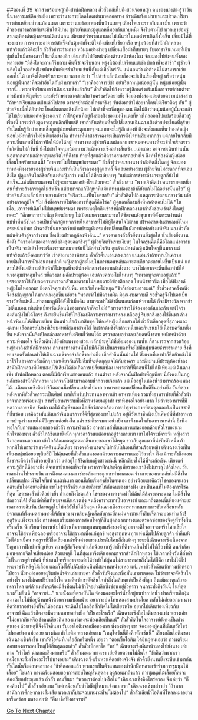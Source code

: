 ##ตอนที่ 39 จากสวนร้อยหญ้าถึงสำนักฝึกหลวง
ลั่วลั่วกลับไปถึงสวนร้อยหญ้า คนของนางต่างรู้ว่าวันนี้นางอารมณ์ดีอย่างยิ่ง เพราะว่านางกระโดดโลดเต้นมาตลอดทาง ก้าวเดินทั้งแผ่วเบาและปราดเปรียวราวกับเหยียบย่ำบนก้อนเมฆ เพราะว่านางร้องเพลงพื้นบ้านเบาๆ เสียงไพเราะราวกับนกขมิ้น เพราะว่าคิ้วของนางคล้ายกับจะบินได้มิปาน
ผู้ช่วยจินและผู้ดูแลหลี่มองกันแวบหนึ่ง จึงรีบตามไป พวกเขาย่อมรู้สาเหตุที่องค์หญิงอารมณ์ดีแน่นอน เพียงแต่ว่าพวกเขามองไม่เห็นว่าในหอตำราเกิดสิ่งใดขึ้น เลี่ยงมิได้ที่จะงงงวย การคารวะอาจารย์สำเร็จมันคุ้มค่าที่จะดีใจถึงเพียงนี้เชียวหรือ หนุ่มน้อยที่สำนักฝึกหลวงแท้จริงแล้วมีดีอะไร
ลั่วลั่วชำระร่างกาย หวีผมอย่างง่ายๆ เปลี่ยนเสื้อผ้าที่สบายๆ รับเอาชาจินเหมยที่เย็นชุ่มชื่นในมือของสาวใช้มาดื่มสองอึก เดินกลับไปยังหน้าห้องด้านหน้าห้องโถง จ้องมองไปยังคนทั้งสอง พลางเอ่ย “มีสิ่งใดจะถามก็รีบถาม คืนนี้ข้าจะรีบนอน พรุ่งนี้ต้องไปเรียนแต่เช้า มิกล้าที่จะล่าช้า”
ผู้ช่วยจินคิดในใจองค์หญิงขยันหมั่นเพียรร่ำเรียนเช่นนี้ตั้งแต่เมื่อไหร่กัน แน่นอนว่า คำตำหนิไม่สามารถเอ่ยออกไปได้ เขาจึงได้แต่หัวเราะตาม พลางเอ่ยว่า “ไปล่าช้าเล็กน้อยก็คงจะมิเป็นเรื่องใหญ่ หรือว่าหนุ่มน้อยผู้นั้นกล้าที่จะทำอันใดกับฝ่าบาทเล่า”
“เขาคืออาจารย์ข้า อย่าเรียกหนุ่มน้อยผู้นั้น หนุ่มน้อยผู้นั้น จากนี้...พวกเจ้าเรียกเขาว่าเฉินฉางเซิงแล้วกัน”
ลั่วลั่วคิดไปถึงความรู้สึกเคร่งขรึมเมื่ออาจารย์อ่านตำราการฝึกบำเพ็ญเพียร และยังรักษาเวลาคล้ายกับว่าเคร่งครัดอย่างยิ่ง จึงมองทั้งสองเอ่ยด้วยความน่าสงสาร “ถ้าหากเรียนตอนเช้าแล้วไปสาย อาจารย์จะต้องโกรธจริงๆ วันต่อมาข้าไม่อยากโดนไม้เรียวติดๆ กัน”
ผู้ช่วยจินเมื่อได้ยินประโยคนั้นตกตะลึงเล็กน้อย ไม่กล้าที่จะเชื่อหูของตน คิดไม่ถึงว่าหนุ่มน้อยผู้นั้นจะกล้าใช้ไม้เรียวกับองค์หญิงของเรา! ถ้าให้ผู้คนที่อยู่ทั้งสองฝั่งของแม่น้ำแดงที่ห่างไกลออกไปแปดร้อยลี้ล่วงรู้เรื่องนี้ เกรงว่าจิงตูคงจะถูกพลิกเป็นแน่!
เขากำลังเตรียมที่จะไปสั่งสอนเฉินฉางเซิงด้วยประโยคที่ดุร้าย ทันใดนั้นรู้สึกว่าแขนเสื้อถูกผู้ช่วยหลี่กระตุกเบาๆ จนแทบจะไม่รู้สึกสองที ถึงจะสังเกตเห็นว่าองค์หญิงน้อยไม่มีท่าทีว่าไม่ยินดีแต่อย่างใด ท่าทางที่น่าสงสารคงจะเป็นการตั้งใจทำเสียมากกว่า แต่ภายในกลับมีความชื่นชอบที่ไม่อาจปิดให้มิดได้อยู่!
ท่าทางของผู้ช่วยจินเหม่อลอย เขาหมดหนทางที่จะเข้าใจเรื่องราวที่เกิดขึ้นไม่กี่วันนี้ ยิ่งไม่เข้าใจหนุ่มน้อยนามว่าเฉินฉางเซิงอย่างสิ้นเชิง...เอาเถอะ อาจารย์เฉินท่านนั้น นอกจากความกล้าหาญและจิตใจที่ดีงาม ท้ายที่สุดแล้วมีความสามารถอย่างไร ถึงทำให้องค์หญิงน้อยเลื่อมใสศรัทธาเช่นนี้!
“อาจารย์ไม่ใช่มนุษย์ธรรมดา”
ลั่วลั่วรู้ว่าคนของนางกำลังคิดสิ่งใดอยู่ จ้องมองท่าทางที่งงงวยของผู้ช่วยจินและท่าทีเป็นกังวลของผู้ดูแลหลี่ จึงเอ่ยอย่างสงบ
ผู้ช่วยจินไม่สะดวกที่จะเอ่ยสิ่งใด ผู้ดูแลจินใกล้ชิดกับองค์หญิงกว่า ทนไม่ได้ที่จะเอ่ยเบาๆ “แม้แต่การชำระล้างกระดูกก็ยังไม่สำเร็จ...เช่นนี้ธรรมดาจนไม่รู้จะธรรมดาอย่างไรแล้วเพคะ”
ลั่วลั่วกล่าว “พวกเจ้าคิดว่า คนธรรมดาหนึ่งคนที่ชำระล้างกระดูกไม่สำเร็จ แต่สามารถแก้ปัญหาที่แม้แต่ท่านพ่อของข้าก็ยังแก้ไม่ได้อย่างนั้นหรือ”
ผู้ช่วยจินลังเลเล็กน้อย พลางเอ่ยว่า “หรือว่า...เป็นโชคขอรับ”
ลั่วลั่วคิดไปถึงเหตุการณ์ตอนกลางวัน เอ่ยอย่างภาคภูมิใจ “ไม่ สิ่งที่อาจารย์ไม่ต้องการที่สุดก็คือโชค”
ผู้ดูแลหลี่ถามสิ่งที่หาคำตอบไม่ได้ “ในเมื่อ...อาจารย์เฉินไม่ใช่มนุษย์ธรรมดา เพราะเหตุใดถึงเข้าสำนักฝึกหลวง เขากำลังซ่อนเร้นสิ่งใดอยู่เพคะ”
“ศึกษาการบำเพ็ญเพียรเงียบๆ ไม่เปิดเผยความสามารถให้ชัดเจนดังขุนเขาที่ตั้งตระหง่านดังแม่น้ำที่หลั่งไหล ขอเป็นมัจฉาผู้แหวกว่ายในลำธารที่ไม่มีผู้ใดสนใจไต่ถาม เฝ้ารอสายฝนสายลมที่โหมกระหน่ำเข้ามา มัจฉาตัวนั้นแหวกว่ายข้ามประตูมังกรแปรเปลี่ยนเป็นมังกรยักษ์อย่างแท้จริง มองทั่วทั้งแผ่นดินต้าลู่จากข้างบน ชื่อเสียงปรากฏก้องฟ้าดิน...”
ดวงตาของลั่วลั่วยิ่งนานยิ่งสุกใส น้ำเสียงยิ่งนานยิ่งดัง “ความคิดของอาจารย์ ช่างสุดยอดจริงๆ”
ผู้ช่วยจินหัวเราะเงียบๆ ในใจครุ่นคิดนี่คือโลกแห่งความเป็นจริง จะมีเค้าโครงเรื่องราวมากมายเช่นนี้ได้อย่างไรกัน ดูแล้วแม้องค์หญิงเติบใหญ่ขึ้นมาก แต่แท้จริงแล้วยังคงเยาว์วัย
เช้าต่อมาเวลาห้ายาม ลั่วลั่วตื่นนอนตรงเวลา แน่นอนว่าถ้าหากเป็นความเคยชินในการพักผ่อนตามปกติ หญิงสาวผู้ละโมบในการนอนหลับคงจะตะเกียกตะกายไม่ขึ้นเป็นแน่ แต่สาวใช้ตั้งแต่สี่ยามสี่สิบห้าก็ไม่หยุดที่จะตีฆ้องตีกลองร้องตามคำสั่งนาง นางไม่อยากจะตื่นก็คงทำมิได้
นางคลุมผ้าคลุมไหล่ ขยี้ดวงตา ผลักประตูห้อง เอ่ยด้วยความโมโหเบาๆ “หนวกหูจะตายอยู่แล้ว!”
บรรดาสาวใช้เก็บกดความหวาดกลัวและความไม่สงบเคาะตีฆ้องตีกลอง ใบหน้าขาวซีด เมื่อได้ฟังองค์หญิงโมโหออกมา ยิ่งตกใจคุกเข่ากับพื้น ขออภัยโทษไม่หยุด
“ข้าก็เอ่ยตามอารมณ์”
ลั่วลั่วหาวครั้งหนึ่ง จึงส่งสัญญาณให้พวกนางลุกขึ้น เอ่ยว่า “พวกเจ้าไม่มีความผิด มีคุณงามความดี รอชั่วครู่จึงไปเอาเบี้ยรางวัลที่แม่หลี่...ทำตามกฎที่ได้ตั้งไว้เมื่อคืน สามารถทำให้ข้าตื่นนอนก่อนห้ายามได้ ก็จะมีรางวัล หากข้าไม่ตื่นนอน เช่นนั้นเบี้ยหวัดเดือนนี้ของพวกเจ้าก็จะไม่มี!”
บรรดาสาวใช้จ้องมองกันและกัน แน่ใจว่าองค์หญิงไม่ได้โกรธ ถึงจะยืนขึ้นทั้งที่ใจยังคงมีความหวาดผวาหลงเหลืออยู่ รีบยกสิ่งของใช้ขึ้นมา ล้างหน้าจัดผมให้เป็นระเบียบ มีคนนำเสื้อผ้ามาสิบชุด ให้องค์หญิงเลือกสวมใส่
ลั่วลั่วเลือกชุดที่สุภาพและงดงาม เลือกกระโปรงที่เรียบง่ายที่สุดมาสวมใส่ กินข้าวต้มชิงจิงถ้วยหนึ่งและกินขนมไส้เนื้อรมควันหนึ่งชิ้น หลังจากนั้นจึงเปิดกล่องอาหารที่เตรียมไว้บนโต๊ะ ตรวจสอบอย่างละเอียดหนึ่งรอบ พยักหน้าด้วยความพึงพอใจ จึงหิ้วเดินไปยังกำแพงของสวน
ผลักประตูไม้ที่เอี่ยมอ่องบานนั้น ก็สามารถจากสวนร้อยหญ้ามาถึงสำนักฝึกหลวง
กำแพงทางด้านนั้นไม่มีถังไม้ เป็นธรรมดาที่จะไม่มีหนุ่มน้อยชำระร่างกาย สิ่งที่พบเจอครั้งก่อนทำให้เฉินฉางเซิงจดจำลึกซึ้งอย่างยิ่ง เมื่อค่ำคืนนั้นผ่านไป สิ่งแรกที่เขาทำก็คือย้ายถังไม้มาไว้ในอาคารหลังเล็กๆ เวลาเดียวกันก็ไม่ลืมที่จะติดกุญแจให้กับอาคาร และดึงม่านที่ประตูห้องน้ำลง
สำนักฝึกหลวงที่เงียบสงบไร้เสียงได้ก่อเกิดการเปลี่ยนแปลง
เพราะว่าที่นี่ตอนนี้ไม่ได้มีเพียงแค่เฉินฉางเซิง
สำนักฝึกหลวง ตอนนี้มีนักเรียนสองคนแล้ว
อ่านตำรา หลังจากนั้นฝึกบำเพ็ญเพียร
นี่ยังคงเป็นกฎหลักของสำนักฝึกหลวง
นอกจากไม่สามารถอาบน้ำกลางแจ้งแล้ว แต่เมื่ออยู่ในห้องน้ำสามารถร้องเพลงได้...เฉินฉางเซิงคิดว่าชีวิตตอนนี้เปลี่ยนแปลงไปมาก อาหารของตนเปลี่ยนเป็นดีขึ้นอย่างยิ่ง วันที่สองหลังจากที่ลั่วลั่วคารวะเป็นศิษย์ เขาก็เริ่มรับประทานอาหารเช้า อาหารเที่ยง รวมทั้งอาหารบ่ายที่ลั่วลั่วนำมาจากสวนร้อยหญ้า
สำหรับอาหารสามมื้อที่สวนร้อยหญ้าทำ เขาพึงพอใจอย่างมาก ไม่ว่าจะอาหารที่มีหลากหลายชนิด จัดผัก ผลไม้ ธัญพืชและเนื้อสัตว์สอดคล้อง การบำรุงร่างกายที่สมดุลและยังเป็นรสชาติที่ชื่นชอบ เขาคิดว่ามันเกินกว่าจินตนาการที่ดีที่สุดของเขาไปแล้ว อยู่ที่วัดเก่าซีหนิงเป็นศิษย์พี่ที่ทำอาหาร การบำรุงร่างกายไม่มีปัญหาแต่อย่างใด แต่รสชาติธรรมดาอย่างยิ่ง
เขาพึงพอใจกับอาหารเหล่านี้ ยิ่งพึงพอใจกับการแสดงออกของลั่วลั่ว ความจริงแล้ว อาหารเหล่านี้และการแสดงออกด้วยหัวใจของนาง น้ำใจของนาง
ลั่วลั่วใกล้ชิดเขายิ่งนัก ทุกเวลาล้วนแต่อยากอยู่ข้างกายเขา เขาไม่ได้ระมัดระวัง หญิงสาวจึงกอดแขนของเขา เข้าใกล้อ้อมกอดสูดดมกลิ่นกายของเขาไม่หยุด ราวกับลูกแมวที่น่ารักตัวหนึ่ง ถ้าหากมิใช่เพราะว่าเขาคัดค้านเด็ดเดี่ยว นางคงถึงขนาดจะไม่กลับไปนอนที่สวนร้อยหญ้า
เฉินฉางเซิงเป็นเพียงหนุ่มน้อยอายุสิบสี่ปี ไม่คุ้นเคยที่ลั่วลั่วแสดงออกด้วยความเคารพและไว้วางใจ ถึงแม้กระทั่งถึงตอนนี้เขาจะคิดว่าลั่วลั่วอายุสิบกว่า แต่อยู่ใกล้ชิดกับหญิงสาวเช่นนี้ หลีกเลี่ยงไม่ได้ที่จะเก้อเขิน เพียงแค่ความรู้สึกนี้ดีอย่างยิ่ง ดีจนเขายินยอมที่จะรับ
ทว่าการฝึกบำเพ็ญเพียรของเขายังไม่บรรลุไปถึงไหน วันเวลาผ่านไปหลายวัน การดึงแสงดวงดาวชำระล้างกระดูกเขาทำมาตลอด ร่างกายของเขากลับไม่มีสิ่งใดเปลี่ยนแปลง มีจิตใจที่แน่วแน่เช่นเขา ตอนนี้กับเริ่มสงสัยในตนเอง อย่างน้อยเขาคิดว่าโชคของตนเองคล้ายกับไม่ค่อยจะดีนัก
เขาไม่รู้ว่าลั่วลั่วเคยเอ่ยถึงเขาให้กับคนของนางฟัง เขาเป็นคนที่ไม่ต้องการโชคที่สุด
โชคของลั่วลั่วดีอย่างยิ่ง ถ้าเอ่ยถึงโชคแล้ว โชคของนางคงจะทำให้ต้นไม้ล้มระเนระนาด ไม่มีสิ่งใดขัดขวางได้!
ตั้งแต่ค่ำคืนที่พบเจอเฉินฉางเซิง จนถึงคารวะเขาเป็นอาจารย์ และมาถึงตอนนี้เพียงแค่ระยะเวลาหลายสิบวัน ปลายฤดูใบไม้ผลิยังไม่ได้สิ้นสุด เฉินฉางเซิงสามารถหาหนทางการขับเคลื่อนพลังปราณแท้ทั้งหมดสามทางให้กับนาง นางเรียนรู้เคล็ดลับกระบี่ลมฝนจงซานทั้งสิบเจ็ดกระบวนท่าแล้ว!
ฤดูร้อนเพิ่งจะมาถึง การสอบเตรียมของการสอบใหญ่ก็สิ้นสุดลง
หนทางและตรอกซอยของจิงตูทั่วทั้งผืนครึกครื้น นักเรียนจำนวนนับไม่ถ้วนที่มาจากทุกหนทุกแห่งของต้าลู่ อาจจะดีใจอาจจะเศร้าโศกเสียใจ อาจจะใช้สุราเพื่อฉลองหรืออาจจะใช้สุรามาเพื่อแก้ทุกข์ หอสุราทุกหนทุกแห่งเต็มไปด้วยลูกค้า ค่ำคืนยังไม่ได้มาเยือน หอสุราที่มีชื่อเสียงเหล่านั้นต่างแขวนประดับโคมสีสันต่างๆ
ระยะนี้เฉินฉางเซิงเนื่องจากปัญหาการฝึกบำเพ็ญเพียร ความรู้สึกจึงตกต่ำเล็กน้อย เขารู้ว่าสิ่งที่ตึงจนเกินไปไม่ใช่เรื่องที่ดี ตนจำต้องผ่อนคลายจิตใจเสียหน่อย ด้วยเหตุนี้ ในที่สุดเขาจึงเดินออกมาจากสำนักฝึกหลวง ใช้เวลาครึ่งวันที่ล้ำค่าไปในการดูทิวทัศน์ ที่น่าสนใจหรืออาจจะเอ่ยได้ว่าทำให้ผู้คนไม่สามารถเอ่ยสิ่งใดได้ก็คือ เขาไม่ได้ไปพระราชวังหลีดูไม้เลื้อย และก็ไม่ได้ไปนับก้อนหินที่สะพานหน่ายเหอ แต่...พาลั่วลั่วเดินเข้าทางเข้าตรอกไป๋ฮวา นั่งเหม่อลอยอยู่ริมบ่อน้ำด้านล่างชายคา
ลั่วลั่วรับฟังและเชื่อมั่นเขามาตลอด ไม่ว่าเขาจะตัดสินใจอย่างไร นางไม่เคยปริปากสิ่งใด นางคิดว่าเขาตัดสินใจทำสิ่งใดล้วนแต่เป็นสิ่งที่ถูก ถึงแม้มองดูแล้วจะเหลวไหล แต่ด้านหลังจะต้องมีสิ่งที่ตนไม่เข้าใจอย่างลึกซึ้งซ่อนอยู่ชั่วคราว จนกระทั่งถึงวันนี้ ในที่สุดนางก็ไม่ยินดี
“อาจารย์...”
นางนั่งลงที่ตรงบันได จ้องมองตะไคร่น้ำที่อยู่บนปากบ่อน้ำ ปากเรียวเล็กงุ้มลง เตะใบไม้ที่อยู่ด้านหน้าด้วยความเบื่อหน่าย อยากจะบ่นโทษสองสามประโยค กลับไม่เอ่ยออกมา นางคิดว่ายากอย่างยิ่งที่จะได้ออกมา จะเดินไปไกลอีกสักนิดไม่ได้เชียวหรือ อยากไปเดินท่องเที่ยวกับอาจารย์ คิดแล้วก็คงจะมีความหมายอย่างยิ่ง
“เป็นอะไรหรือ”
เฉินฉางเซิงถือไอติมสองแท่ง พลางเอ่ย “ไม่อยากกินหรือ ข้าคนเดียวกินสองแท่งคงจะท้องเสียเป็นแน่”
ลั่วลั่วคิดในใจอาจารย์ยังคงเป็นห่วงตนเอง ด้วยเหตุนี้จึงดีใจขึ้นมา รับเอาไอติมจากมือของเขา นั่งลงข้างๆ เขา จ้องมองผู้คนที่เดินขวักไขว่ไปมาอย่างเหม่อลอย
นางกัดแท่งไอติม พลางเอ่ยถาม “เหตุใดวันนี้ถึงคึกคักเช่นนี้”
เสียงกลืนไอติมของเฉินฉางเซิงดังขึ้น เขากัดไอติมที่เหลืออีกครึ่งหนึ่ง เอ่ยว่า “ตอนซื้อไอติม ได้ยินผู้คนเอ่ยว่า การเตรียมสอบของการสอบใหญ่ได้สิ้นสุดลงแล้ว”
ลั่วลั่วเบิกตาโต “หา!”
เฉินฉางเซิงหันหน้ามองไปยังนาง เอ่ยถาม “ทำไมรึ น่าตกตะลึงมากหรือ”
ลั่วลั่วมองมาทางเขา เอ่ยด้วยความไม่มั่นใจ “ข้าคิดว่าพวกเราเหมือนจะลืมเรื่องอะไรไปบางอย่าง”
เฉินฉางเซิงเริ่มหวนคิดอย่างจริงจัง หัวคิ้วยิ่งนานยิ่งจะบีบเข้ามากัน ทันใดนั้นจึงผ่อนคลายลง
“ข้าคิดออกแล้ว พวกเราเป็นตัวแทนของสำนักฝึกหลวงเข้าร่วมการชุมนุมไม้เลื้อย”
ใช่แล้ว การเตรียมสอบของการสอบใหญ่สิ้นสุดลง ฤดูร้อนมาถึงแล้ว
การชุมนุมไม้เลื้อยก็คงจะต้องเรียกประชุมแล้ว
ลั่วลั่ว ถามขึ้นมา “พวกเราต้องไปหรือไม่”
เฉินฉางเซิงคิดไตร่ตรอง จึงเอ่ยว่า “ก็คงต้องไป”
ลั่วลั่ว เอ่ยถาม “แต่เหมือนกับว่าไม่มีผู้ใดมาแจ้งพวกเรา”
เฉินฉางเซิงกล่าวว่า “ถ้าหากสำนักการศึกษากลางลืมเสีย พวกเราก็ประจวบเหมาะที่จะไม่ต้องไป”
ลั่วลั่วเลียน้ำไอติมที่ไหลลงมาอย่างเอร็ดอร่อย พลางเอ่ยว่า “อืม เชื่อฟังอาจารย์”




[Go To Next Chapter]( ./41.md)